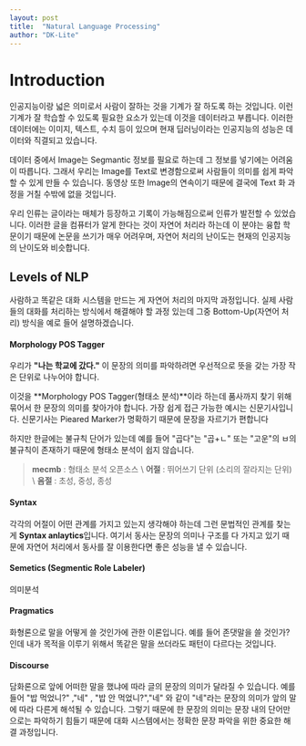 ```yaml
---
layout: post
title:  "Natural Language Processing"
author: "DK-Lite"
---
```


# Introduction

인공지능이랑 넓은 의미로서 사람이 잘하는 것을 기계가 잘 하도록 하는 것입니다.
이런 기계가 잘 학습할 수 있도록 필요한 요소가 있는데 이것을 데이터라고 부릅니다.
이러한 데이터에는 이미지, 텍스트, 수치 등이 있으며 현재 딥러닝이라는 인공지능의 성능은 데이터와 직결되고 있습니다.

데이터 중에서 Image는 Segmantic 정보를 필요로 하는데 그 정보를 넣기에는 어려움이 따릅니다.
그래서 우리는 Image를 Text로 변경함으로써 사람들이 의미를 쉽게 파악할 수 있게 만들 수 있습니다. 동영상 또한 Image의 연속이기 때문에 결국에 Text 화 과정을 거칠 수밖에 없을 것입니다.

우리 인류는 글이라는 매체가 등장하고 기록이 가능해짐으로써 인류가 발전할 수 있었습니다.
이러한 글을 컴퓨터가 알게 한다는 것이 자연어 처리라 하는데 이 분야는 융합 학문이기 때문에
논문을 쓰기가 매우 어려우며, 자연어 처리의 난이도는 현재의 인공지능의 난이도와 비슷합니다.

## Levels of NLP
사람하고 똑같은 대화 시스템을 만드는 게 자연어 처리의 마지막 과정입니다.
실제 사람들의 대화를 처리하는 방식에서 해결해야 할 과정 있는데
그중 Bottom-Up(자연어 처리) 방식을 예로 들어 설명하겠습니다.


#### Morphology POS Tagger
우리가 **"나는 학교에 갔다."** 이 문장의 의미를 파악하려면 우선적으로 뜻을 갖는
가장 작은 단위로 나누어야 합니다.

이것을 **Morphology POS Tagger(형태소 분석)**이라 하는데 품사까지 찾기 위해 묶어서 한
문장의 의미를 찾아가야 합니다. 가장 쉽게 접근 가능한 예시는 신문기사입니다.
신문기사는 Pieared Marker가 명확하기 때문에 문장을 자르기가 편합니다

하지만 한글에는 불규칙 단어가 있는데 예를 들어 "곱다"는 "곱+ㄴ" 또는 "고운"의 ㅂ의 불규칙이 존재하기 때문에 형태소 분석이 쉽지 않습니다.

> **mecmb** : 형태소 분석 오픈소스 \\
> **어절** : 뛰어쓰기 단위 (소리의 잘라지는 단위) \\
> **음절** : 초성, 중성, 종성 

#### Syntax
각각의 어절이 어떤 관계를 가지고 있는지 생각해야 하는데 그런 문법적인 관계를 찾는 게
**Syntax anlaytics**입니다. 여기서 동사는 문장의 의미나 구조를 다 가지고 있기 때문에
자연어 처리에서 동사를 잘 이용한다면 좋은 성능을 낼 수 있습니다.

#### Semetics (Segmentic Role Labeler) 
의미분석

#### Pragmatics
화형론으로 말을 어떻게 쓸 것인가에 관한 이론입니다. 예를 들어 존댓말을 쓸 것인가?인데
내가 목적을 이루기 위해서 똑같은 말을 쓰더라도 패턴이 다르다는 것입니다.

#### Discourse
담화론으로 앞에 어떠한 말을 했냐에 따라 글의 문장의 의미가 달라질 수 있습니다.
예를 들어 "밥 먹었니?" ,"네" , "밥 안 먹었니?","네" 와 같이 "네"라는 문장의 의미가
앞의 말에 따라 다른게 해석될 수 있습니다. 그렇기 때문에 한 문장의 의미는
문장 내의 단어만으로는 파악하기 힘들기 때문에 대화 시스템에서는 정확한 문장 파악을 위한 중요한 해결 과정입니다.